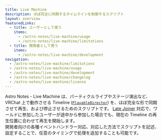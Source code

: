 ```yaml
---
title: Live Machine
description: ほぼ完全に同期するタイムラインを制御するスクリプト
layout: overview
featuredLinks:
  - title: ユーザーとして使う
    items:
      - /astro-notes/live-machine/usage
      - /astro-notes/live-machine/limitations
  - title: 開発者として使う
    items:
      - /astro-notes/live-machine/development
navigation:
  - /astro-notes/live-machine/limitations
  - /astro-notes/live-machine/usage
  - /astro-notes/live-machine/development
  - /astro-notes/live-machine/changelog
  - /astro-notes/live-machine/license
---
```


Astro Notes - Live Machine は、パーティクルライブやステージ演出など、 VRChat 上で動作させる Timeline ([`PlayableDirector`](https://docs.unity3d.com/ja/2022.3/ScriptReference/Playables.PlayableDirector.html)) を、ほぼ完全な形で同期させて再生、および停止させるためのスクリプトです。
[Late Joiner](https://creators.vrchat.com/worlds/udon/networking/late-joiners/) 対応で、ワールドに参加したユーザーが途中から参加した場合でも、現在の Timeline の再生位置に合わせて再生を開始します。  
開発者向けの各種イベントハンドラー対応、対応した方法でスクリプトを記述、設定することで、任意のタイミングで処理を追加することも可能です。
